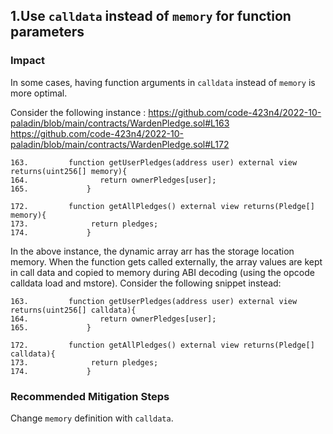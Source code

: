 ## 1.Use `calldata` instead of `memory` for function parameters
### Impact
In some cases, having function arguments in `calldata` instead of `memory` is more optimal.

Consider the following instance :
https://github.com/code-423n4/2022-10-paladin/blob/main/contracts/WardenPledge.sol#L163
https://github.com/code-423n4/2022-10-paladin/blob/main/contracts/WardenPledge.sol#L172
```
163.         function getUserPledges(address user) external view returns(uint256[] memory){
164.                return ownerPledges[user];
165.             }

172.         function getAllPledges() external view returns(Pledge[] memory){
173.              return pledges;
174.             }
```
In the above instance, the dynamic array arr has the storage location memory. When the function gets called externally, the array values are kept in call data and copied to memory during ABI decoding (using the opcode calldata load and mstore). Consider the following snippet instead:
```
163.         function getUserPledges(address user) external view returns(uint256[] calldata){
164.                return ownerPledges[user];
165.             }

172.         function getAllPledges() external view returns(Pledge[] calldata){
173.              return pledges;
174.             }

```
### Recommended Mitigation Steps
Change `memory` definition with `calldata`.